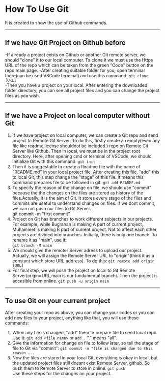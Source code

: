 # How To Use Git
It is created to show the use of Github commands.

---

## If we have Git Project on Github before
-If already a project exists on Github or another Git remote server, we should "clone" it to our local computer.
To clone it we must use the Https URL of the repo which can be taken from the green "Code" button on the repo main page.
-After creating suitable folder for you, open terminal there(can be used VSCode terminal) and use this command: 
`git clone [URL]`    
-Then you have a project on your local. After entering the downloaded folder directory, you can see all project files and
you can change the project files as you wish.

---

## If we have a Project on local computer without Git 
1. If we have project on local computer, we can create a Git repo and send project to Remote Git Server. To do this, 
firstly create an empty(even any file like readme,license shouldnot be included.) repo on Remote Git Server like Github. Then in local, we must be in the project root directory. Here, after opening cmd or terminal of VSCode, we should initialize Git with this command:
 `git init`
2. Then it is suggestable to create a Readme file with the name of "README.md" in your local project file. After creating this file, "add" this to local Git, this step change the "stage" of this file. It means this command prepares file to be followed in git:
`git add README.md`
3. To specify the reason of the change on file, we should use "commit" because the the changes on the files are stored as history of the files.Actually, it is the aim of Git. It stores every stage of the files and commits are useful to understand changes on files. If we dont commit, we can not push our files to Git Server.  
git commit -m "first commit"
4. Project on Git has branches to work different subjects in our projects. For example, while Bugrahan is making A part of current project, Muhammet is making B part of current project. Not to affect each other, projects are divided into branches. 
Initially, there is only one branch. To rename it as "main", use it:  
`git branch -M main`
5. We should give the remoter Server adress to upload our project. Actually, we will assign the Remote Server URL to "origin"(think it as a constant which store URL address). To do this:
`git remote add origin [URL]`
6. For final step, we will push the project on local to Git Remote Server(origin=URL,main is our fundamental branch). Then the project is accesible from online.
`git push -u origin main`

---

## To use Git on your current project 
After creating your repo as above, you can change your codes or you can add new files to your project, anything like that, you will use these commands:
1. When any file is changed, "add" them to prepare file to send local repo. Use it:
`git add <file name>` 
or `add .` "." means "all".
2. Give the information for change on file to follow later, so tell the stage of file to Git via "commit":
`git commit -m "file is changed due to this reason ... `
3. Now the files are stored in your local Git, everything is okay in local, but the updated project files still doesnt exist Remote Server, github. So push them to Remote Server to store in online.
`git push`   
Use these steps for the changes on your project.



